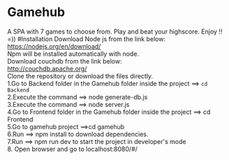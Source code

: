 # Gamehub
A SPA with 7 games to choose from. Play and beat your highscore. Enjoy !! =))
#Installation
Download Node js from the link below:<br>
https://nodejs.org/en/download/<br>
Npm will be installed automatically with node.<br>
Download couchdb from the link below:<br>
http://couchdb.apache.org/<br>
Clone the repository or download the files directly.<br>
	1.Go to Backend folder in the Gamehub folder inside the project ==> <code>cd Backend</code><br>
	2.Execute the command ==> node generate-db.js<br>
	3.Execute the command ==> node server.js<br>
	4.Go to Frontend folder in the Gamehub folder inside the project ==> cd Frontend<br>
	5.Go to gamehub project ==>cd gamehub<br>
	6.Run ==> npm install to download dependencies.<br>
	7.Run ==> npm run dev to start the project in developer's mode<br>
	8. Open browser and go to localhost:8080/#/<br>
